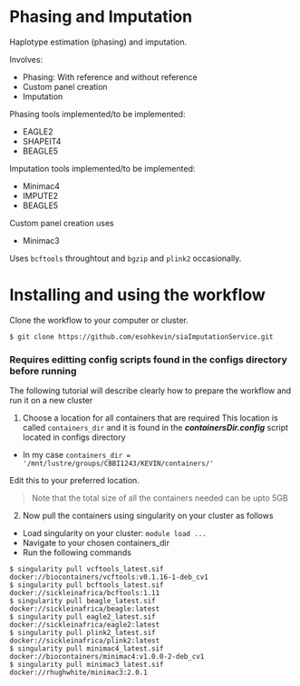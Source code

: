 # Phasing and Imputation
Haplotype estimation (phasing) and imputation.

Involves:

- Phasing: With reference and without reference
- Custom panel creation
- Imputation

Phasing tools implemented/to be implemented:
- EAGLE2
- SHAPEIT4
- BEAGLE5

Imputation tools implemented/to be implemented:
- Minimac4
- IMPUTE2
- BEAGLE5

Custom panel creation uses
- Minimac3

Uses ```bcftools``` throughtout and ```bgzip``` and ```plink2``` occasionally.

# Installing and using the workflow
Clone the workflow to your computer or cluster.
```
$ git clone https://github.com/esohkevin/siaImputationService.git
```

### Requires editting config scripts found in the configs directory before running

The following tutorial will describe clearly how to prepare the workflow and run it on a new cluster

1) Choose a location for all containers that are required
This location is called ```containers_dir``` 
and it is found in the ***containersDir.config*** script located in configs directory

  * In my case ```containers_dir = '/mnt/lustre/groups/CBBI1243/KEVIN/containers/'``` 

Edit this to your preferred location. 

> Note that the total size of all the containers needed can be upto 5GB

2) Now pull the containers using singularity on your cluster as follows
  * Load singularity on your cluster: ```module load ...```
  * Navigate to your chosen containers_dir
  * Run the following commands
  ```
  $ singularity pull vcftools_latest.sif docker://biocontainers/vcftools:v0.1.16-1-deb_cv1
  $ singularity pull bcftools_latest.sif docker://sickleinafrica/bcftools:1.11
  $ singularity pull beagle_latest.sif docker://sickleinafrica/beagle:latest
  $ singularity pull eagle2_latest.sif docker://sickleinafrica/eagle2:latest
  $ singularity pull plink2_latest.sif docker://sickleinafrica/plink2:latest
  $ singularity pull minimac4_latest.sif docker://biocontainers/minimac4:v1.0.0-2-deb_cv1
  $ singularity pull minimac3_latest.sif docker://rhughwhite/minimac3:2.0.1
  ```
